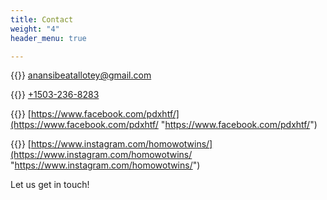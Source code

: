 ```yaml
---
title: Contact
weight: "4"
header_menu: true

---
```

{{<icon class="fa fa-envelope">}} [anansibeatallotey@gmail.com](mailto:anansibeatallotey@gmail.com)

{{<icon class="fa fa-phone">}} [+1503-236-8283](tel:+15032368283)

{{<icon class="fa fa-facebook">}} [https://www.facebook.com/pdxhtf/](https://www.facebook.com/pdxhtf/ "https://www.facebook.com/pdxhtf/")

{{<icon class="fa fa-instagram">}} [https://www.instagram.com/homowotwins/](https://www.instagram.com/homowotwins/ "https://www.instagram.com/homowotwins/")

Let us get in touch!